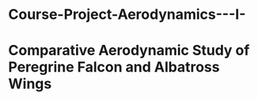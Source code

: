 # Course-Project-Aerodynamics---I-
# Comparative Aerodynamic Study of Peregrine Falcon and Albatross Wings
